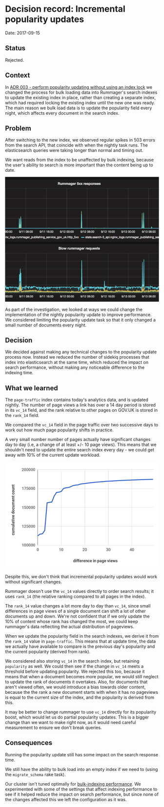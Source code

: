 # Decision record: Incremental popularity updates

Date: 2017-09-15

## Status

Rejected.

## Context

In [ADR 003 - perform popularity updating without using an index lock](doc/arch/adr-003-popularity-updating-without-index-locks.md) we changed the process
for bulk loading data into Rummager's search indexes to update the existing index in place, rather than creating a separate index, which had required locking the existing index until the new one was ready. The main reason we bulk load
data is to update the popularity field every night, which affects every document in the search index.

## Problem

After switching to the new index, we observed regular spikes in 503 errors from the search API, that coincide with when the nightly task runs. The elasticsearch queries were taking longer than normal and timing out.

We want reads from the index to be unaffected by bulk indexing, because the user's ability to search is more important than the content being up to date.

![Spike in slow requests](images/popularity-errors.png)

As part of the investigation, we looked at ways we could change the
implementation of the nightly popularity update to improve performance. We
considered limiting the popularity update task so that it only changed a small
number of documents every night.

## Decision

We decided against making any technical changes to the popularity update process
now. Instead we reduced the number of sidekiq processes that index into
elasticsearch at the same time, which reduced the impact on search performance,
without making any noticeable difference to the indexing time.

## What we learned

The `page-traffic` index contains today's analytics data, and is updated nightly. The number of page views a link has over a 14 day period is stored in its `vc_14` field, and the rank relative to other pages on GOV.UK is stored in the `rank_14` field.

We compared the `vc_14` field in the page traffic
over two successive days to work out how much page popularity shifts in practice.

A very small number number of pages actually have significant changes day to day
(i.e, a change of at least +/- 10 page views). This means that we shouldn't need
to update the entire search index every day - we could get away with 10% of the current update workload.

![Changes in VC-14 field day to day](images/changes-in-vc-14-metric.png)

Despite this, we don't think that incremental popularity updates would work
without significant changes.

Rummager doesn't use the `vc_14` values directly to order search results; it uses `rank_14` (the relative ranking compared to all pages in the index).

The `rank_14` value changes a lot more day to day than `vc_14`, since small differences in page views of a single document can shift a lot of other documents up and down. We're not confident that if we only update the 10% of content whose rank has changed the most, we could keep rummager's data reflecting the actual distribution of pageviews.

When we update the popularity field in the search indexes, we derive it from the `rank_14` value in `page-traffic`. This means that at update time, the data we actually have available to compare is the previous day's popularity and the current popularity (derived from rank).

We considered also storing `vc_14` in the search index, but retaining `popularity` as well. We could then see if the change in `vc_14` meets a threshold before updating popularity. We rejected this too, because it means that when a document becomes more popular, we would still neglect to update the rank of documents it overtakes. Also, for documents that aren't viewed often, we would introduce a bias towards older content, because the the rank a new document starts with when it has no pageviews is equal to the current size of the index, and the popularity is derived from this.

It may be better to change rummager to use `vc_14` directly for its popularity boost, which would let us do partial popularity updates. This is a bigger change than we want to make right now, as it would need careful measurement to ensure we don't break queries.

## Consequences
Running the popularity update still has some impact on the search response time.

We still have the ability to bulk load into an empty index if we need to (using the `migrate_schema` rake task).

Our cluster isn't tuned optimally for [bulk-indexing performance](https://www.elastic.co/guide/en/elasticsearch/guide/current/indexing-performance.html). We experimented with some of the settings that affect indexing performance to see if it helped reduce the impact on search performance, but since none of the changes affected this we left the configuration as it was.
